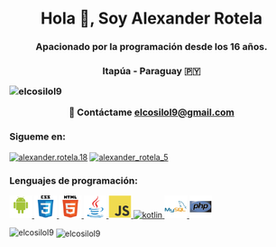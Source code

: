 <h1 align="center">Hola 👋, Soy Alexander Rotela</h1>
<h3 align="center">Apacionado por la programación desde los 16 años.</h2>
<h3 align="center">Itapúa - Paraguay 🇵🇾
<p align="left"> <img src="https://komarev.com/ghpvc/?username=elcosilol9&label=Visitas&color=0e75b6&style=flat" alt="elcosilol9" /> </p>

 📩 Contáctame **elcosilol9@gmail.com**

<h3 align="left">Sigueme en:</h3>
<p align="left">
<a href="https://fb.com/alexander.rotela.18" target="blank"><img align="center" src="https://raw.githubusercontent.com/rahuldkjain/github-profile-readme-generator/master/src/images/icons/Social/facebook.svg" alt="alexander.rotela.18" height="30" width="40" /></a>
<a href="https://instagram.com/alexander_rotela_5" target="blank"><img align="center" src="https://raw.githubusercontent.com/rahuldkjain/github-profile-readme-generator/master/src/images/icons/Social/instagram.svg" alt="alexander_rotela_5" height="30" width="40" /></a>
</p>

<h3 align="left">Lenguajes de programación:</h3>
<p align="left"> <a href="https://developer.android.com" target="_blank" rel="noreferrer"> <img src="https://raw.githubusercontent.com/devicons/devicon/master/icons/android/android-original-wordmark.svg" alt="android" width="40" height="40"/> </a> <a href="https://www.w3schools.com/css/" target="_blank" rel="noreferrer"> <img src="https://raw.githubusercontent.com/devicons/devicon/master/icons/css3/css3-original-wordmark.svg" alt="css3" width="40" height="40"/> </a> <a href="https://www.w3.org/html/" target="_blank" rel="noreferrer"> <img src="https://raw.githubusercontent.com/devicons/devicon/master/icons/html5/html5-original-wordmark.svg" alt="html5" width="40" height="40"/> </a> <a href="https://www.java.com" target="_blank" rel="noreferrer"> <img src="https://raw.githubusercontent.com/devicons/devicon/master/icons/java/java-original.svg" alt="java" width="40" height="40"/> </a> <a href="https://developer.mozilla.org/en-US/docs/Web/JavaScript" target="_blank" rel="noreferrer"> <img src="https://raw.githubusercontent.com/devicons/devicon/master/icons/javascript/javascript-original.svg" alt="javascript" width="40" height="40"/> </a> <a href="https://kotlinlang.org" target="_blank" rel="noreferrer"> <img src="https://www.vectorlogo.zone/logos/kotlinlang/kotlinlang-icon.svg" alt="kotlin" width="40" height="40"/> </a> <a href="https://www.mysql.com/" target="_blank" rel="noreferrer"> <img src="https://raw.githubusercontent.com/devicons/devicon/master/icons/mysql/mysql-original-wordmark.svg" alt="mysql" width="40" height="40"/> </a> <a href="https://www.php.net" target="_blank" rel="noreferrer"> <img src="https://raw.githubusercontent.com/devicons/devicon/master/icons/php/php-original.svg" alt="php" width="40" height="40"/> </a> </p>

<p><img align="left" src="https://github-readme-stats.vercel.app/api/top-langs?username=alexanderrotela20&show_icons=true&locale=es&layout=compact" alt="elcosilol9" /></p>

<p>&nbsp;<img align="center" src="https://github-readme-stats.vercel.app/api?username=elcosilol9&show_icons=true&locale=es" alt="elcosilol9" /></p>
